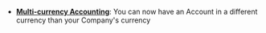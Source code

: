 - **[Multi-currency Accounting](https://nts.io/docs/user/guides/accounts/multi-currency-accounting)**: You can now have an Account in a different currency than your Company's currency
